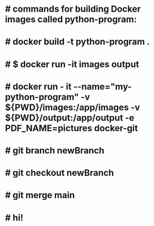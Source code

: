 # # commands for building Docker images called python-program:


# # docker build -t python-program .

# # $ docker run -it images output 

  
# # docker run - it --name="my-python-program" -v ${PWD}/images:/app/images -v ${PWD}/output:/app/output  -e PDF_NAME=pictures docker-git 

# # git branch newBranch

# # git checkout newBranch

# # git merge main


# # hi!